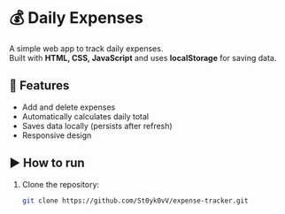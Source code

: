 # 💰 Daily Expenses

A simple web app to track daily expenses.  
Built with **HTML, CSS, JavaScript** and uses **localStorage** for saving data.

## 🚀 Features
- Add and delete expenses
- Automatically calculates daily total
- Saves data locally (persists after refresh)
- Responsive design

## ▶️ How to run
1. Clone the repository:
   ```bash
   git clone https://github.com/St0yk0vV/expense-tracker.git
